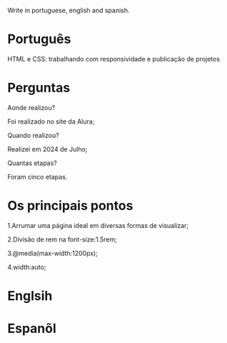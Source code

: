 
Write in portuguese, english and spanish.

# Português

HTML e CSS: trabalhando com responsividade e publicação de projetos

# Perguntas

Aonde realizou?

Foi realizado no site da Alura;

Quando realizou?

Realizei em 2024 de Julho;

Quantas etapas?

Foram cinco etapas.

# Os principais pontos

1.Arrumar uma página ideal em diversas formas de visualizar;

2.Divisão de rem na font-size:1.5rem;

3.@media(max-width:1200px);

4.width:auto;



# Englsih 





# Espanõl 





